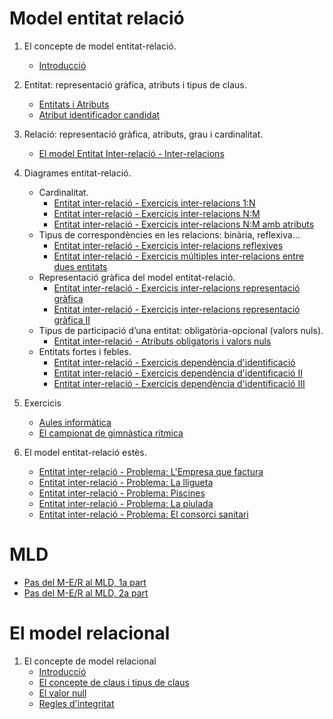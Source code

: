 # Model entitat relació

1. El concepte de model entitat-relació.
   * [Introducció](./MER/intro.md)
2. Entitat: representació gràfica, atributs i tipus de claus.
   * [Entitats i Atributs](./MER/ER-Entitats_i_atributs.md)
   * [Atribut identificador candidat](./MER/ER-AK.md)
3. Relació: representació gràfica, atributs, grau i cardinalitat.
   * [El model Entitat Inter-relació - Inter-relacions](./MER/el-model-entitat-inter-relacio-inter-relacions/readme.md)
4. Diagrames entitat-relació.
   * Cardinalitat.
      * [Entitat inter-relació - Exercicis inter-relacions 1:N](./MER/entitat-inter-relacio-exercicis-inter-relacions-1n/readme.md)
      * [Entitat inter-relació - Exercicis inter-relacions N:M](./MER/entitat-inter-relacio-exercicis-inter-relacions-nm/readme.md)
      * [Entitat inter-relació - Exercicis inter-relacions N:M amb atributs](./MER/entitat-inter-relacio-exercicis-inter-relacions-nm-amb-atributs/readme.md)
   * Tipus de correspondències en les relacions: binària, reflexiva...
      * [Entitat inter-relació - Exercicis inter-relacions reflexives](./MER/entitat-inter-relacio-exercicis-inter-relacions-reflexives/readme.md)
      * [Entitat inter-relació - Exercicis múltiples inter-relacions entre dues entitats](./MER/entitat-inter-relacio-exercicis-multiples-inter-relacions-entre-dues-entitats/readme.md)
   * Representació gràfica del model entitat-relació.
      * [Entitat inter-relació - Exercicis inter-relacions representació gràfica](./MER/entitat-inter-relacio-exercicis-inter-relacions-representacio-grafica/readme.md)
      * [Entitat inter-relació - Exercicis inter-relacions representació gràfica II](./MER/entitat-inter-relacio-exercicis-inter-relacions-representacio-grafica-ii/readme.md)
   * Tipus de participació d’una entitat: obligatòria-opcional (valors nuls).
      * [Entitat inter-relació - Atributs obligatoris i valors nuls](./MER/entitat-inter-relacio-atributs-obligatoris-i-valors-nuls/readme.md)
   * Entitats fortes i febles.
      * [Entitat inter-relació - Exercicis dependència d'identificació](./MER/entitat-inter-relacio-exercicis-dependencia-didentificacio/readme.md)
      * [Entitat inter-relació - Exercicis dependència d'identificació II](./MER/entitat-inter-relacio-exercicis-dependencia-didentificacio-ii/readme.md)
      * [Entitat inter-relació - Exercicis dependència d'identificació III](./MER/entitat-inter-relacio-exercicis-dependencia-didentificacio-iii/readme.md)
5. Exercicis
   * [Aules informàtica](./MER/entitat-inter-relacio-institut-informatica/readme.md)
   * [El campionat de gimnàstica rítmica](./MER/entitat-inter-relacio-problema-el-campeonat-de-gimnastica-ritmica/readme.md)

6. El model entitat-relació estès.
   * [Entitat inter-relació - Problema: L'Empresa que factura](./MER/entitat-inter-relacio-problema-lempresa-que-factura/readme.md)
   * [Entitat inter-relació - Problema: La lligueta](./MER/entitat-inter-relacio-problema-la-lligueta/readme.md)
   * [Entitat inter-relació - Problema: Piscines](./MER/entitat-inter-relacio-problema-piscines/readme.md)
   * [Entitat inter-relació - Problema: La piulada](./MER/entitat-inter-relacio-problema-la-piulada/readme.md)
   * [Entitat inter-relació - Problema: El consorci sanitari](./MER/entitat-inter-relacio-el-consorci-sanitari/readme.md)

# MLD

   * [Pas del M-E/R al MLD, 1a part](./MR/traduccio-del-model-entitat-relacio-al-model-relacional.md)
   * [Pas del M-E/R al MLD, 2a part](./MR/traduccio-del-model-entitat-relacio-al-model-relacional-2.md)

# El model relacional

1. El concepte de model relacional
   * [Introducció](./MR/introduccio.md)
   * [El concepte de claus i tipus de claus](./MR/el-concepte-de-claus-i-tipus-de-claus.md)
   * [El valor null](./MR/el-valor-null.md)
   * [Regles d'integritat](./MR/regles-d-integritat.md)
